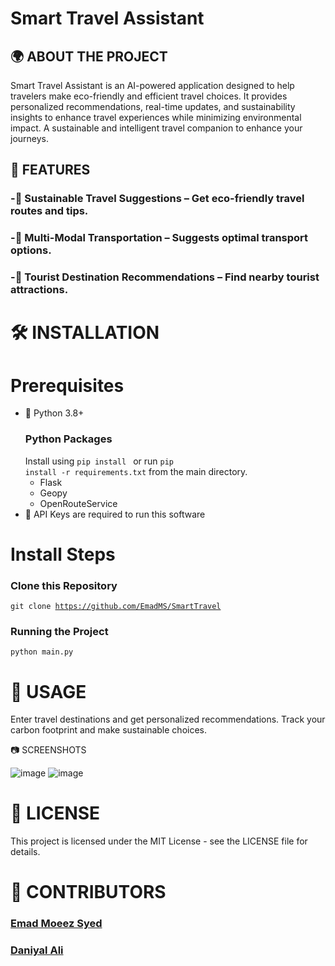 # **Smart Travel Assistant**

## 🌍 ABOUT THE PROJECT

Smart Travel Assistant is an AI-powered application designed to help travelers make eco-friendly and efficient travel choices. It provides personalized recommendations, real-time updates, and sustainability insights to enhance travel experiences while minimizing environmental impact. A sustainable and intelligent travel companion to enhance your journeys.

## 🚀 FEATURES

### -🌱 Sustainable Travel Suggestions – Get eco-friendly travel routes and tips.

### -🚌 Multi-Modal Transportation – Suggests optimal transport options.

### -🏨 Tourist Destination Recommendations – Find nearby tourist attractions.


# 🛠 INSTALLATION

# Prerequisites

- 🐍 Python 3.8+
  ### Python Packages
  Install using <code>pip install <pkg-name></code> or run <code>pip install -r requirements.txt</code> from the main directory.
  - Flask
  - Geopy
  - OpenRouteService
- 🔑 API Keys are required to run this software

# Install Steps

### Clone this Repository
<code>git clone https://github.com/EmadMS/SmartTravel</code>

### Running the Project
<code>python main.py</code>

# 🎯 USAGE

Enter travel destinations and get personalized recommendations.
Track your carbon footprint and make sustainable choices.

📷 SCREENSHOTS

![image](https://github.com/user-attachments/assets/38087705-3d30-4783-99e4-f4d6492a2844)
![image](https://github.com/user-attachments/assets/6782e61d-3e25-471e-afbb-a55e7a084bd3)

# 📜 LICENSE
This project is licensed under the MIT License - see the LICENSE file for details.

# 👥 CONTRIBUTORS
### [Emad Moeez Syed](https://github.com/EmadMS)
### [Daniyal Ali](https://github.com/Danirali)
